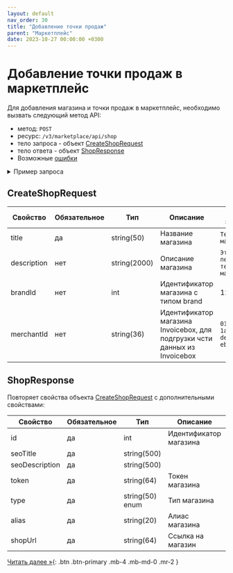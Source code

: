 ```yaml
---
layout: default
nav_order: 30
title: "Добавление точки продаж"
parent: "Маркетплейс"
date: 2023-10-27 00:00:00 +0300
---
```


# Добавление точки продаж в маркетплейс

Для добавления магазина и точки продаж в маркетплейс, необходимо вызвать следующий метод API:

- метод: `POST`
- ресурс: `/v3/marketplace/api/shop`
- тело запроса - объект [CreateShopRequest](#createshoprequest)
- тело ответа - объект [ShopResponse](#shopresponse)
- Возможные [ошибки](/docs/dictionary/error/)


<details>
  <summary>Пример запроса</summary>
<section markdown="1">
``` json
POST /v3/marketplace/api/shop
Authorization: Bearer b37c4c689295904ed21eee5d9a48d42e
Content-Type: application/json
User-Agent: MyApp 1.0
Accept: application/json
{
  "title": "Тестовый магазин",
  "description": "Это наш тестовый магазин",
  "brandId": 123,
  "merchantId": "01771534-1a57-f184-dee3-ebeb91dded76",
  "externalUpdate": true
}
```
</section>
</details>

## CreateShopRequest

| Свойство        | Обязательное | Тип          | Описание                                                                   | Пример значения                                                                       |
|-----------------|--------------|--------------|----------------------------------------------------------------------------|---------------------------------------------------------------------------------------|
| title           | да           | string(50)   | Название магазина                                                          | `Тестовый магазин`                                                                    |
| description     | нет          | string(2000) | Описание магазина                                                          | `Это наш первый тестовый магазин`                                                     |
| brandId         | нет          | int          | Идентификатор магазина с типом brand                                       | 123                                                                                   |
| merchantId      | нет          | string(36)   | Идентификатор магазина Invoicebox, для подгрузки чсти данных из Invoicebox | `01771534-1a57-f184-dee3-ebeb91dded76`                                                |


## ShopResponse

Повторяет свойства объекта [CreateShopRequest](#createshoprequest) с дополнительными свойствами:

| Свойство       | Обязательное | Тип             | Описание               | Пример значения                       |
|----------------|--------------|-----------------|------------------------|---------------------------------------|
| id             | да           | int             | Идентификатор магазина | 12                                    |
| seoTitle       | да           | string(500)     |                        | `Тестовый магазин`                    |
| seoDescription | да           | string(500)     |                        | `Это наш первый тестовый магазин`     |
| token          | да           | string(64)      | Токен магазина         | `95e5396611d261986cec0915a9f85799`    |
| type           | да           | string(50) enum | Тип магазина           | `shop`                                |
| alias          | да           | string(20)      | Алиас магазина         | `1694158899`                          |
| shopUrl        | да           | string(64)      | Ссылка на магазин      | `https://1694158899.expressclient.ru` |

[Читать далее &raquo;](/docs/marketplace/update/){: .btn .btn-primary .mb-4 .mb-md-0 .mr-2 }
